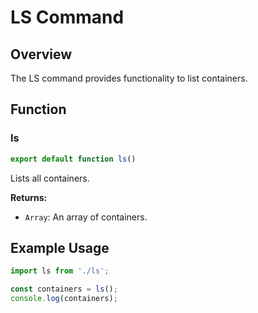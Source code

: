 # LS Command

## Overview

The LS command provides functionality to list containers.

## Function

### ls

```javascript
export default function ls()
```

Lists all containers.

**Returns:**

- `Array`: An array of containers.

## Example Usage

```javascript
import ls from './ls';

const containers = ls();
console.log(containers);
```
